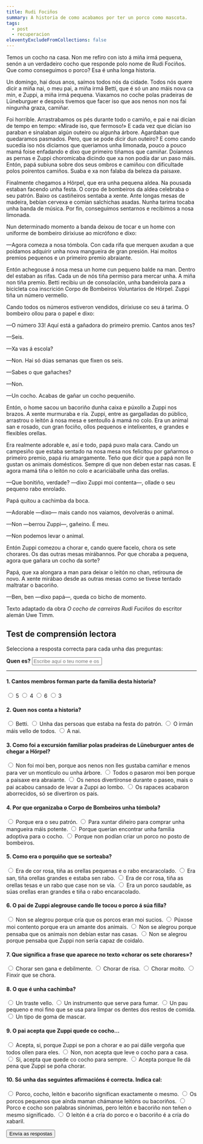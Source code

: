 ```yaml
---
title: Rudi Fociños
summary: A historia de como acabamos por ter un porco como mascota.
tags:
  - post
  - recuperacion
eleventyExcludeFromCollections: false
---
```

<article>

Temos un cocho na casa. Non me refiro con isto á miña irmá pequena, senón a un verdadeiro cocho que responde polo nome de Rudi Fociños. Que como conseguimos o porco? Esa é unha longa historia.

Un domingo, hai dous anos, saímos todos nós da cidade. Todos nós quere dicir a miña nai, o meu pai, a miña irmá Betti, que é só un ano máis nova ca min, e Zuppi, a miña irmá pequena. Viaxamos no coche polas pradeiras de Lüneburguer e despois tivemos que facer iso que aos nenos non nos fai ningunha graza, camiñar.

Foi horrible. Arrastrabamos os pés durante todo o camiño, e pai e nai dicían de tempo en tempo: «Mirade iso, que fermoso!» E cada vez que dicían iso paraban e sinalaban algún outeiro ou algunha árbore. Agardaban que quedaramos pasmados. Pero, que se pode dicir dun outeiro? E como cando sucedía iso nós diciamos que queriamos unha limonada, pouco a pouco mamá foise enfadando e dixo que primeiro tiñamos que camiñar. Doíannos as pernas e Zuppi choromicaba dicindo que xa non podía dar un paso máis. Entón, papá subiuna sobre dos seus ombros e camiñou con dificultade polos poirentos camiños. Suaba e xa non falaba da beleza da paisaxe.

Finalmente chegamos a Hörpel, que era unha pequena aldea. Na pousada estaban facendo unha festa. O corpo de bombeiros da aldea celebraba o seu patrón. Baixo os castiñeiros sentaba a xente. Ante longas mesas de madeira, bebían cervexa e comían salchichas asadas. Nunha tarima tocaba unha banda de música. Por fin, conseguimos sentarnos e recibimos a nosa limonada.

Nun determinado momento a banda deixou de tocar e un home con uniforme de bombeiro dirixiuse ao micrófono e dixo:

—Agora comeza a nosa tómbola. Con cada rifa que merquen axudan a que poidamos adquirir unha nova mangueira de gran presión. Hai moitos premios pequenos e un primeiro premio abraiante.

Entón achegouse á nosa mesa un home cun pequeno balde na man. Dentro del estaban as rifas. Cada un de nós tiña permiso para mercar unha. A miña non tiña premio. Betti recibiu un de consolación, unha bandeirola para a bicicleta coa inscrición Corpo de Bombeiros Voluntarios de Hörpel. Zuppi tiña un número vermello.

Cando todos os números estiveron vendidos, dirixiuse co seu á tarima. O bombeiro ollou para o papel e dixo:

—O número 33! Aquí está a gañadora do primeiro premio. Cantos anos tes?

—Seis.

—Xa vas á escola?

—Non. Hai só dúas semanas que fixen os seis.

—Sabes o que gañaches?

—Non.

—Un cocho. Acabas de gañar un cocho pequeniño.

Entón, o home sacou un bacoriño dunha caixa e púxollo a Zuppi nos brazos. A xente murmuraba e ría. Zuppi, entre as gargalladas do público, arrastrou o leitón á nosa mesa e sentoullo á mamá no colo. Era un animal san e rosado, cun gran fociño, ollos pequenos e intelixentes, e grandes e flexibles orellas.

Era realmente adorable e, así e todo, papá puxo mala cara. Cando un campesiño que estaba sentado na nosa mesa nos felicitou por gañarmos o primeiro premio, papá riu amargamente. Teño que dicir que a papá non lle gustan os animais domésticos. Sempre di que non deben estar nas casas. E agora mamá tiña o leitón no colo e acariciáballe unha das orellas.

—Que bonitiño, verdade? —dixo Zuppi moi contenta—, ollade o seu pequeno rabo enrolado.

Papá quitou a cachimba da boca.

—Adorable —dixo— mais cando nos vaiamos, devolverás o animal.

—Non —berrou Zuppi—, gañeino. É meu.

—Non podemos levar o animal.

Entón Zuppi comezou a chorar e, cando quere facelo, chora os sete chorares. Os das outras mesas mirábannos. Por que choraba a pequena, agora que gañara un cocho da sorte?

Papá, que xa alongara a man para deixar o leitón no chan, retirouna de novo. A xente mirábao desde as outras mesas como se tivese tentado maltratar o bacoriño.

—Ben, ben —dixo papá—, queda co bicho de momento.

<footer>

Texto adaptado da obra *O cocho de carreiras Rudi Fuciños* do escritor alemán Uwe Timm.

</footer>

</article>

## Test de comprensión lectora

Selecciona a resposta correcta para cada unha das preguntas:

<form name="rudi-focinhos" method="POST" netlify>
  <label for="name"><strong>Quen es?</strong></label>
  <input type="text" name="nome" placeholder="Escribe aquí o teu nome e os teus apelidos" required>

- - -

#### 1. Cantos membros forman parte da familia desta historia?

  <label><input type="radio" name="1" value="a"> 5</label>   <label><input type="radio" name="1" value="b"> 4</label>   <label><input type="radio" name="1" value="c"> 6</label>   <label><input type="radio" name="1" value="d"> 3</label>

#### 2. Quen nos conta a historia?

  <label><input type="radio" name="2" value="a"> Betti.</label>   <label><input type="radio" name="2" value="b"> Unha das persoas que estaba na festa do patrón.</label>   <label><input type="radio" name="2" value="c"> O irmán máis vello de todos.</label>   <label><input type="radio" name="2" value="d"> A nai.</label>

#### 3. Como foi a excursión familiar polas pradeiras de Lüneburguer antes de chegar a Hörpel?

  <label><input type="radio" name="3" value="a"> Non foi moi ben, porque aos nenos non lles gustaba camiñar e menos para ver un montículo ou unha árbore.</label>   <label><input type="radio" name="3" value="b"> Todos o pasaron moi ben porque a paisaxe era abraiante.</label>   <label><input type="radio" name="3" value="c"> Os nenos divertíronse durante o paseo, mais o pai acabou cansado de levar a Zuppi ao lombo.</label>   <label><input type="radio" name="3" value="d"> Os rapaces acabaron aborrecidos, só se divertiron os pais.</label>

#### 4. Por que organizaba o Corpo de Bombeiros unha tómbola?

  <label><input type="radio" name="4" value="a"> Porque era o seu patrón.</label>   <label><input type="radio" name="4" value="b"> Para xuntar diñeiro para comprar unha mangueira máis potente.</label>   <label><input type="radio" name="4" value="c"> Porque querían encontrar unha familia adoptiva para o cocho.</label>   <label><input type="radio" name="4" value="d"> Porque non podían criar un porco no posto de bombeiros.</label>

#### 5. Como era o porquiño que se sorteaba?

  <label><input type="radio" name="5" value="a"> Era de cor rosa, tiña as orellas pequenas e o rabo encaracolado.</label>   <label><input type="radio" name="5" value="b"> Era san, tiña orellas grandes e estaba sen rabo.</label>   <label><input type="radio" name="5" value="c"> Era de cor rosa, tiña as orellas tesas e un rabo que case non se vía.</label>   <label><input type="radio" name="5" value="d"> Era un porco saudable, as súas orellas eran grandes e tiña o rabo encaracolado.</label>

#### 6. O pai de Zuppi alegrouse cando lle tocou o porco á súa filla?

  <label><input type="radio" name="6" value="a"> Non se alegrou porque cría que os porcos eran moi sucios.</label>   <label><input type="radio" name="6" value="b"> Púxose moi contento porque era un amante dos animais.</label>   <label><input type="radio" name="6" value="c"> Non se alegrou porque pensaba que os animais non debían estar nas casas.</label>   <label><input type="radio" name="6" value="d"> Non se alegrou porque pensaba que Zuppi non sería capaz de coidalo.</label>

#### 7. Que significa a frase que aparece no texto «chorar os sete chorares»?

  <label><input type="radio" name="7" value="a"> Chorar sen gana e debilmente.</label>   <label><input type="radio" name="7" value="b"> Chorar de risa.</label>   <label><input type="radio" name="7" value="c"> Chorar moito.</label>   <label><input type="radio" name="7" value="d"> Finxir que se chora.</label>

#### 8. O que é unha cachimba?

  <label><input type="radio" name="8" value="a"> Un traste vello.</label>   <label><input type="radio" name="8" value="b"> Un instrumento que serve para fumar.</label>   <label><input type="radio" name="8" value="c"> Un pau pequeno e moi fino que se usa para limpar os dentes dos restos de comida.</label>   <label><input type="radio" name="8" value="d"> Un tipo de goma de mascar.</label>

#### 9. O pai acepta que Zuppi quede co cocho...

  <label><input type="radio" name="9" value="a"> Acepta, si, porque Zuppi se pon a chorar e ao pai dálle vergoña que todos ollen para eles.</label>   <label><input type="radio" name="9" value="b"> Non, non acepta que leve o cocho para a casa.</label>   <label><input type="radio" name="9" value="c"> Si, acepta que quede co cocho para sempre.</label>   <label><input type="radio" name="9" value="d"> Acepta porque lle dá pena que Zuppi se poña chorar.</label>

#### 10. Só unha das seguintes afirmacións é correcta. Indica cal:

  <label><input type="radio" name="10" value="a"> Porco, cocho, leitón e bacoriño significan exactamente o mesmo.</label>   <label><input type="radio" name="10" value="b"> Os porcos pequenos que aínda maman chámanse leitóns ou bacoriños.</label>   <label><input type="radio" name="10" value="c"> Porco e cocho son palabras sinónimas, pero leitón e bacoriño non teñen o  mesmo significado.</label>   <label><input type="radio" name="10" value="d"> O leitón é a cría do porco e o bacoriño é a cría do xabaril.</label>

  <button type="submit" name="submit">Envía as respostas</button>

</form>